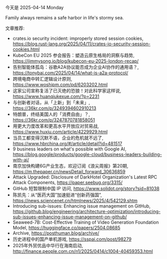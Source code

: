 今天是 2025-04-14 Monday

Family always remains a safe harbor in life's stormy sea.

文章推荐:
- crates.io security incident: improperly stored session cookies, https://blog.rust-lang.org/2025/04/11/crates-io-security-session-cookies.html
- KubeCon EU 2025 参会报告：塑造云原生格局的洞察与趋势, https://jimmysong.io/blog/kubecon-eu-2025-london-recap/
- 告别智能体孤岛：谷歌A2A协议能否成为企业AI协作的通用语？, https://tonybai.com/2025/04/14/what-is-a2a-protocol/
- 跨境电商中转汇逻辑设计原则, https://www.woshipm.com/pd/6203202.html
- 这家公司宣称复活了已灭绝的恐狼！对此科学家这样说, https://www.huanqiukexue.com/?p=2231
- 与创新者对话，从「上新」到「未来」, https://36kr.com/p/3249394602910213
- 特朗普，终结美国人的「消费自由」？, https://36kr.com/p/3247870781858051
- 用更大力度改革和更高水平开放应对贸易战, https://www.huxiu.com/article/4229929.html
- 当员工都变得沉默不语，企业的危机就不远了, https://www.hbrchina.org/#/article/detail?id=481517
- 9 business leaders on what's possible with Google AI, https://blog.google/products/google-cloud/business-leaders-building-with-ai/
- 南京加快构建6G产业生态，欢迎订阅《浪尖周报》第20期, https://m.thepaper.cn/newsDetail_forward_30636859
- Attack Upgraded: Disclosure of DarkHotel Organization's Latest RPC Attack Components, https://paper.seebug.org/3315/
- GitHub 短暂限制中国 IP 访问, https://www.solidot.org/story?sid=81038
- 陈凯先：从“医药大国”加速挺进“创新药强国”, https://news.sciencenet.cn/htmlnews/2025/4/542129.shtm
- Introducing sub-issues: Enhancing issue management on GitHub, https://github.blog/engineering/architecture-optimization/introducing-sub-issues-enhancing-issue-management-on-github/
- Seaweed-7B: Cost-Effective Training of Video Generation Foundation Model, https://huggingface.co/papers/2504.08685
- Archive, https://posthuman.blog/archive/
- 历史进程中的国产单机游戏, https://sspai.com/post/98279
- 2025年外贸优品中华行在海南启动, http://finance.people.com.cn/n1/2025/0414/c1004-40459353.html
